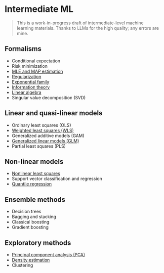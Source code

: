 # Intermediate ML

> This is a work-in-progress draft of intermediate-level machine learning materials. Thanks to LLMs for the high quality; any errors are mine.


## Formalisms

- Conditional expectation
- Risk minimization
- [MLE and MAP estimation](https://vsheg.github.io/intermediate-ml/01-formalism/mle-map.pdf)
- [Regularization](https://vsheg.github.io/intermediate-ml/01-formalism/regularization.pdf)
- [Exponential family](https://vsheg.github.io/intermediate-ml/01-formalism/exp-family.pdf)
- [Information theory](https://vsheg.github.io/intermediate-ml/01-formalism/information.pdf)
- [Linear algebra](https://vsheg.github.io/intermediate-ml/01-formalism/linear-algebra.pdf)
- Singular value decomposition (SVD)

## Linear and quasi-linear models

- Ordinary least squares (OLS)
- [Weighted least squares (WLS)](https://vsheg.github.io/intermediate-ml/02-linear/weighted-ls.pdf)
- Generalized additive models (GAM)
- [Generalized linear models (GLM)](https://vsheg.github.io/intermediate-ml/02-linear/glm.pdf)
- Partial least squares (PLS)


## Non-linear models

- [Nonlinear least squares](https://vsheg.github.io/intermediate-ml/03-nonlinear/nonlinear-ls.pdf)
- Support vector classification and regression
- [Quantile regression](https://vsheg.github.io/intermediate-ml/03-nonlinear/quantile.pdf)

## Ensemble methods

- Decision trees
- Bagging and stacking
- Classical boosting
- Gradient boosting

## Exploratory methods
 
- [Principal component analysis (PCA)](https://vsheg.github.io/intermediate-ml/05-exploratory/pca.pdf)
- [Density estimation](https://vsheg.github.io/intermediate-ml/05-exploratory/density.pdf)
- Clustering
